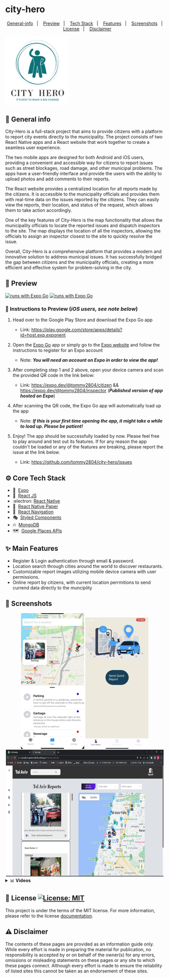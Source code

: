 # city-hero

<p align="center">
  <a href="#calling-general-info">General-info</a>&nbsp;&nbsp;&nbsp;|&nbsp;&nbsp;&nbsp;
  <a href="#eyes-preview">Preview</a>&nbsp;&nbsp;&nbsp;|&nbsp;&nbsp;&nbsp;
  <a href="#gear-core-tech-stack">Tech Stack</a>&nbsp;&nbsp;&nbsp;|&nbsp;&nbsp;&nbsp;
  <a href="#sparkles-main-features">Features</a>&nbsp;&nbsp;&nbsp;|&nbsp;&nbsp;&nbsp;
  <a href="#camera_flash-screenshots">Screenshots</a>&nbsp;&nbsp;&nbsp;|&nbsp;&nbsp;&nbsp;
  <a href="#memo-license-">License</a>&nbsp;&nbsp;&nbsp;|&nbsp;&nbsp;&nbsp;
  <a href="#warning-disclaimer">Disclaimer</a>
</p>
  <img src="./assets/city-hero-logo.jpeg" width="200">

## :calling: General info

City-Hero is a full-stack project that aims to provide citizens with a platform to report city events directly to the municipality. The project consists of two React Native apps and a React website that work together to create a seamless user experience.

The two mobile apps are designed for both Android and iOS users, providing a convenient and accessible way for citizens to report issues such as street blockages, road damage, and other municipal problems. The apps have a user-friendly interface and provide the users with the ability to upload photos and add comments to their reports.

The React website provides a centralized location for all reports made by the citizens. It is accessible to the municipality officials and provides them with real-time data on the issues reported by the citizens. They can easily view the reports, their location, and status of the request, which allows them to take action accordingly.

One of the key features of City-Hero is the map functionality that allows the municipality officials to locate the reported issues and dispatch inspectors to the site. The map displays the location of all the inspectors, allowing the officials to assign an inspector closest to the site to quickly resolve the issue.

Overall, City-Hero is a comprehensive platform that provides a modern and innovative solution to address municipal issues. It has successfully bridged the gap between citizens and the municipality officials, creating a more efficient and effective system for problem-solving in the city.

## :eyes: Preview

[![runs with Expo Go](https://img.shields.io/badge/Runs%20with%20Expo%20Go-4630EB.svg?style=flat-square&logo=EXPO&labelColor=f3f3f3&logoColor=000)](https://expo.dev/@tommy2804/inspector)
[![runs with Expo Go](https://img.shields.io/badge/Runs%20with%20Expo%20Go-4630EB.svg?style=flat-square&logo=EXPO&labelColor=f3f3f3&logoColor=000)](https://expo.dev/@tommy2804/citizen)

### :1234: Instructions to Preview (_iOS users, see note below_)

1. Head over to the Google Play Store and download the Expo Go app

   - Link: https://play.google.com/store/apps/details?id=host.exp.exponent

2. Open the [Expo Go](https://play.google.com/store/apps/details?id=host.exp.exponent 'Expo Go') app or simply go to the [Expo website](https://expo.io/ 'Expo') and follow the instructions to register for an Expo account

   - Note: _**You will need an account on Expo in order to view the app!**_

3. After completing step 1 and 2 above, open your device camera and scan the provided QR code in the link below:

   - Link: https://expo.dev/@tommy2804/citizen && https://expo.dev/@tommy2804/inspector (_**Published version of app hosted on Expo**_)

4. After scanning the QR code, the Expo Go app will automatically load up the app

   - Note: _**If this is your first time opening the app, it might take a while to load up. Please be patient!**_

5. Enjoy! The app should be successfully loaded by now. Please feel free to play around and test out its features. If for any reason the app couldn't be loaded or any of the features are breaking, please report the issue at the link below.

   - Link: https://github.com/tommy2804/city-hero/issues

## :gear: Core Tech Stack

- :arrow_up_small:&nbsp; [Expo](https://expo.io/ 'Expo')
- 👷&nbsp; [React JS](https://react.dev/learn/start-a-new-react-project)
- :electron:&nbsp;[React Native](https://reactnative.dev/ 'React Native')
- :page_with_curl:&nbsp; [React Native Paper](https://callstack.github.io/react-native-paper/index.html 'React Native Paper')
- :link:&nbsp; [React Navigation](https://reactnavigation.org/ 'React Navigation')
- :performing_arts:&nbsp; [Styled Components](https://styled-components.com/ 'Styled Components')
- :fire:&nbsp; [MongoDB](https://www.mongodb.com/)
- :world_map:&nbsp; [Google Places APIs](https://developers.google.com/maps/documentation/places/web-service/overview 'Google Places APIs')

## :sparkles: Main Features

- Register & Login authentication through email & password.
- Location search through cities around the world to discover restaurants.
- Customizable report images utilizing mobile device camera with user permissions.
- Online report by citizens, with current location perrmitions to send currend data directly to the munciplity

## :camera_flash: Screenshots

<!-- Images -->
<div align="center">
  <img src="./assets/inspector-image.jpeg" width="200">
  <img src="./assets/citizen-image.png" width="200">
  <img src="./assets/cityhero-image.jpeg" height="400" width="500">
</div>

<details>
  <summary>📊 <b>Videos</b></summary>

https://user-images.githubusercontent.com/89460205/227721144-13a0958e-3272-4da0-bcc6-404eafe1005c.mp4

https://user-images.githubusercontent.com/89460205/227721139-5ff7970c-6c56-4038-a259-f56e691ed11b.mp4

 <br />

</details>

## :memo: License <a aria-label="YumMeals is free to use" href="https://choosealicense.com/licenses/mit/" target="_blank"><img alt="License: MIT" src="https://img.shields.io/badge/License-MIT-success.svg?style=flat-square&color=33CC12" target="_blank" /></a>

This project is under the terms of the MIT license. For more information, please refer to the license [documentation](LICENSE.md).

## :warning: Disclaimer

The contents of these pages are provided as an information guide only. While every effort is made in preparing the material for publication, no responsibility is accepted by or on behalf of the owner(s) for any errors, omissions or misleading statements on these pages or any site to which these pages connect. Although every effort is made to ensure the reliability of listed sites this cannot be taken as an endorsement of these sites.
